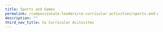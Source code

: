 ```yaml
---
title: Sports and Games
permalink: /compassionate-leaders/co-curricular-activities/sports-and-games/badminton/
description: ""
third_nav_title: Co Curricular Acitivites
---
```

